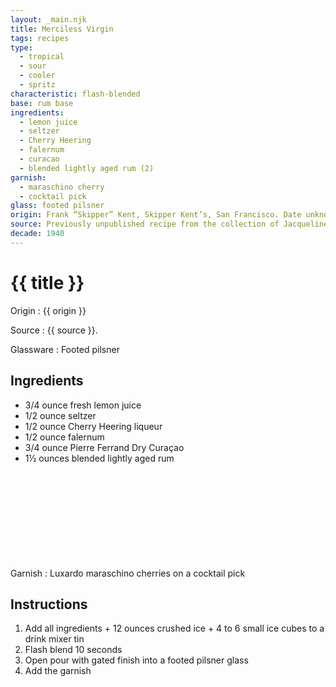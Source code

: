 ```yaml
---
layout: _main.njk
title: Merciless Virgin
tags: recipes
type:
  - tropical
  - sour
  - cooler
  - spritz
characteristic: flash-blended
base: rum base
ingredients:
  - lemon juice
  - seltzer
  - Cherry Heering
  - falernum
  - curacao
  - blended lightly aged rum (2)
garnish:
  - maraschino cherry
  - cocktail pick
glass: footed pilsner
origin: Frank “Skipper” Kent, Skipper Kent’s, San Francisco. Date unknown, between 1942 and 1967.
source: Previously unpublished recipe from the collection of Jacqueline Zumwalt
decade: 1940
---
```

<!-- markdownlint-disable MD025 -->
# {{ title }}
<!-- markdownlint-disable MD025 -->

Origin
  : {{ origin }}

Source
  : {{ source }}.

Glassware
  : Footed pilsner

## Ingredients

* 3/4 ounce fresh lemon juice
* 1/2 ounce seltzer
* 1/2 ounce Cherry Heering liqueur
* 1/2 ounce falernum
* 3/4 ounce Pierre Ferrand Dry Curaçao
* 1&frac12; ounces blended lightly aged rum<icon-l space="1em" class="bigger" label="(2)"><span class="with-icon"><svg class="icon"><use href="/assets/images/icons/circle-2.svg#circle-2"></use></svg></span></icon-l>

Garnish
  : Luxardo maraschino cherries on a cocktail pick

## Instructions

1. Add all ingredients + 12 ounces crushed ice + 4 to 6 small ice cubes to a drink mixer tin
2. Flash blend 10 seconds
3. Open pour with gated finish into a footed pilsner glass
4. Add the garnish
